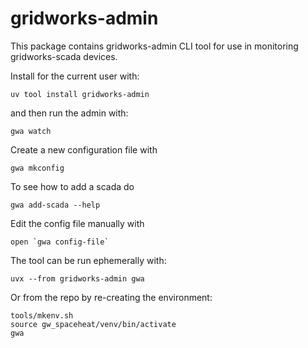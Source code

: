 # gridworks-admin

This package contains gridworks-admin CLI tool for use in monitoring gridworks-scada
devices. 

Install for the current user with:

```shell
uv tool install gridworks-admin
```

and then run the admin with:

```
gwa watch
```

Create a new configuration file with

```
gwa mkconfig
```

To see how to add a scada do

```
gwa add-scada --help
```

Edit the config file manually with

```
open `gwa config-file`
```


The tool can be run ephemerally with:
```
uvx --from gridworks-admin gwa
```


Or from the repo by re-creating the environment:

```
tools/mkenv.sh
source gw_spaceheat/venv/bin/activate
gwa
```

